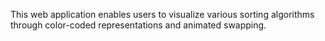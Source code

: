 This web application enables users to visualize various sorting algorithms through color-coded representations and animated swapping.
